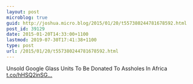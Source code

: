 ```yaml
---
layout: post
microblog: true
guid: http://joshua.micro.blog/2015/01/20/t557380244781678592.html
post_id: 39129
date: 2015-01-20T14:33:00+1100
lastmod: 2019-07-30T17:41:38+1100
type: post
url: /2015/01/20/t557380244781678592.html
---
```

Unsold Google Glass Units To Be Donated To Assholes In Africa [t.co/hHSQ2inSG...](http://t.co/hHSQ2inSGg)
